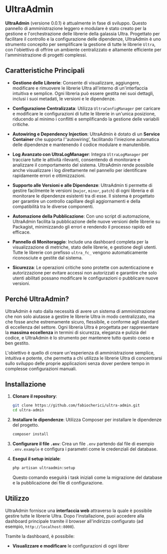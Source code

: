 # UltraAdmin

**UltraAdmin** (versione 0.0.1) è attualmente in fase di sviluppo. Questo pannello di amministrazione leggero e modulare è stato creato per la gestione e l'orchestrazione delle librerie della galassia Ultra. Progettato per facilitare il controllo e la configurazione delle dipendenze, UltraAdmin è uno strumento concepito per semplificare la gestione di tutte le librerie `Ultra`, con l'obiettivo di offrire un ambiente centralizzato e altamente efficiente per l'amministrazione di progetti complessi.

## Caratteristiche Principali

- **Gestione delle Librerie**: Consente di visualizzare, aggiungere, modificare e rimuovere le librerie Ultra all'interno di un'interfaccia intuitiva e semplice. Ogni libreria può essere gestita nei suoi dettagli, inclusi i suoi metadati, le versioni e le dipendenze.

- **Configurazione Centralizzata**: Utilizza `UltraConfigManager` per caricare e modificare le configurazioni di tutte le librerie in un'unica posizione, riducendo al minimo i conflitti e semplificando la gestione delle variabili critiche.

- **Autowiring e Dependency Injection**: UltraAdmin è dotato di un **Service Container** che supporta l'‘autowiring’, facilitando l'iniezione automatica delle dipendenze e mantenendo il codice modulare e manutenibile.

- **Log Avanzato con UltraLogManager**: Integra `UltraLogManager` per tracciare tutte le attività rilevanti, consentendo di monitorare e analizzare il comportamento del sistema. UltraAdmin rende possibile anche visualizzare i log direttamente nel pannello per identificare rapidamente errori e ottimizzazioni.

- **Supporto alle Versioni e alle Dipendenze**: UltraAdmin ti permette di gestire facilmente le versioni (`major`, `minor`, `patch`) di ogni libreria e di monitorare le dipendenze esistenti tra di esse. Il sistema è progettato per garantire un controllo capillare degli aggiornamenti e della compatibilità tra le diverse componenti.

- **Automazione della Pubblicazione**: Con uno script di automazione, UltraAdmin facilita la pubblicazione delle nuove versioni delle librerie su Packagist, minimizzando gli errori e rendendo il processo rapido ed efficace.

- **Pannello di Monitoraggio**: Include una dashboard completa per la visualizzazione di metriche, stato delle librerie, e gestione degli utenti. Tutte le librerie con prefisso `ultra_fc_` vengono automaticamente riconosciute e gestite dal sistema.

- **Sicurezza**: Le operazioni critiche sono protette con autenticazione e autorizzazione per evitare accessi non autorizzati e garantire che solo utenti abilitati possano modificare le configurazioni o pubblicare nuove versioni.

## Perché UltraAdmin?

UltraAdmin è nato dalla necessità di avere un sistema di amministrazione che non solo aiutasse a gestire le librerie Ultra in modo centralizzato, ma che fosse anche estremamente sicuro, flessibile, e conforme agli standard di eccellenza del settore. Ogni libreria Ultra è progettata per rappresentare la **massima eccellenza** in termini di sicurezza, eleganza e pulizia del codice, e UltraAdmin è lo strumento per mantenere tutto questo coeso e ben gestito.

L'obiettivo è quello di creare un'esperienza di amministrazione semplice, intuitiva e potente, che permetta a chi utilizza le librerie Ultra di concentrarsi sullo sviluppo delle proprie applicazioni senza dover perdere tempo in complesse configurazioni manuali.

## Installazione

1. **Clonare il repository**:
   ```sh
   git clone https://github.com/fabiocherici/ultra-admin.git
   cd ultra-admin
   ```

2. **Installare le dipendenze**:
   Utilizza Composer per installare le dipendenze del progetto.
   ```sh
   composer install
   ```

3. **Configurare il file `.env`**:
   Crea un file `.env` partendo dal file di esempio `.env.example` e configura i parametri come le credenziali del database.

4. **Esegui il setup iniziale**:
   ```sh
   php artisan ultraadmin:setup
   ```
   Questo comando eseguirà i task iniziali come la migrazione del database e la pubblicazione dei file di configurazione.

## Utilizzo

UltraAdmin fornisce una **interfaccia web** attraverso la quale è possibile gestire tutte le librerie Ultra. Dopo l'installazione, puoi accedere alla dashboard principale tramite il browser all'indirizzo configurato (ad esempio, `http://localhost:8000`).

Tramite la dashboard, è possibile:
- **Visualizzare e modificare** le configurazioni di ogni librer